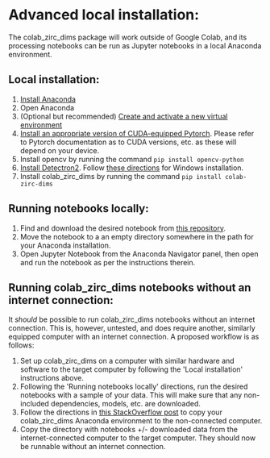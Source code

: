 # Advanced local installation:
The colab_zirc_dims package will work outside of Google Colab, and its processing notebooks can be run as Jupyter notebooks in a local Anaconda environment.
## Local installation:
1.  [Install Anaconda](https://docs.anaconda.com/anaconda/install/index.html)
2.  Open Anaconda
3.  (Optional but recommended) [Create and activate a new virtual environment](https://conda.io/projects/conda/en/latest/user-guide/tasks/manage-environments.html#creating-an-environment-with-commands)
4.  [Install an appropriate version of CUDA-equipped Pytorch](https://pytorch.org/). Please refer to Pytorch documentation as to CUDA versions, etc. as these will depend on your device.
5.  Install opencv by running the command ```pip install opencv-python```
6.  [Install Detectron2](https://github.com/facebookresearch/detectron2/blob/main/INSTALL.md). Follow [these directions](https://medium.com/@yogeshkumarpilli/how-to-install-detectron2-on-windows-10-or-11-2021-aug-with-the-latest-build-v0-5-c7333909676f) for Windows installation.
8.  Install colab_zirc_dims by running the command ```pip install colab-zirc-dims```

## Running notebooks locally:
1.  Find and download the desired notebook from [this repository](https://github.com/MCSitar/colab_zirc_dims/tree/main/notebook%20copies).
2.  Move the notebook to a an empty directory somewhere in the path for your Anaconda installation.
3.  Open Jupyter Notebook from the Anaconda Navigator panel, then open and run the notebook as per the instructions therein.

## Running colab_zirc_dims notebooks without an internet connection:
It *should* be possible to run colab_zirc_dims notebooks without an internet connection. This is, however, untested, and does require another, similarly equipped computer with an internet connection. A proposed workflow is as follows:
1.  Set up colab_zirc_dims on a computer with similar hardware and software to the target computer by following the 'Local installation' instructions above.
2.  Following the 'Running notebooks locally' directions, run the desired notebooks with a sample of your data. This will make sure that any non-included dependencies, models, etc. are downloaded.
3.  Follow the directions in [this StackOverflow post](https://stackoverflow.com/a/55103643) to copy your colab_zirc_dims Anaconda environment to the non-connected computer.
4.  Copy the directory with notebooks +/- downloaded data from the internet-connected computer to the target computer. They should now be runnable without an internet connection.
